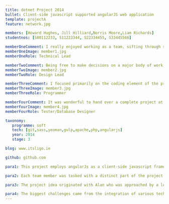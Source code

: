 ```yaml
---
title: dotnet Project 2014
bullet: Client-side javascript supported angularJS web application
template: projectA
feature: network.jpg

members: [Howard Hughes, Jill Hilliard,Norris Moore,Liam Richards]
studentnos: [S00112233, S11223344, S22334455, S33445566]

memberOneComment: I really enjoyed working as a team, sifting through solutions together and achieve so much more than if working alone.
memberOneImage: member1.jpg
memberOneRole: Technical Lead

memberTwoComment: Being free to make decisions on a major body of work made the effort more engaging and worthwhile.
memberTwoImage: member2.jpg
memberTwoRole: Design Lead

memberThreeComment: I focused primarily on the coding element of the project and found open-source support to be outstanding, really helping to propel the project so much further.
memberThreeImage: member3.jpg
memberThreeRole: Programmer

memberFourComment: It was wonderful to hand over a complete project at the year end confident in the work that we had done.
memberFourImage: member4.jpg
memberFourRole: Tester/Database Designer

taxonomy:
   programme: soft
   tech: [git,sass,yeoman,gulp,apache,php,angularjs]
   year: 2014
   stage: 3

blog: www.itsligo.ie

github: github.com

para1: This project employs angularJs as a client-side javascript framework. We built a standard online store using both AngularJS and a combination of other libraries to offer a comprehensive service.

para2: Each team member was tasked with a distinct part of the project and we met regularly to keep track of the progress. Weekly meetings helped to identify problems before they became too large and enabled us to deliver on the product within the timeframe specified.

para3: The project idea originated with Alan who was approached by a local business to help withi their IT needs. We saw an oppotunity to align our objectives with those of the organisation and at the same time further our knowledge.

para4: The biggest challenges came from the integration of various technologies though the exposure to such libraries greatly enhanced our understanding of the industry.
---
```

